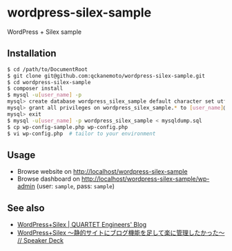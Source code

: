 # wordpress-silex-sample

WordPress + Silex sample

## Installation

```bash
$ cd /path/to/DocumentRoot
$ git clone git@github.com:qckanemoto/wordpress-silex-sample.git
$ cd wordpress-silex-sample
$ composer install
$ mysql -u[user_name] -p
mysql> create database wordpress_silex_sample default character set utf8;
mysql> grant all privileges on wordpress_silex_sample.* to [user_name]@localhost
mysql> exit
$ mysql -u[user_name] -p wordpress_silex_sample < mysqldump.sql
$ cp wp-config-sample.php wp-config.php
$ vi wp-config.php  # tailor to your environment
```

## Usage

* Browse website on [http://localhost/wordpress-silex-sample](http://localhost/wordpress-silex-sample)
* Browse dashboard on [http://localhost/wordpress-silex-sample/wp-admin](http://localhost/wordpress-silex-sample/wp-admin) (user: `sample`, pass: `sample`)

## See also

* [WordPress+Silex | QUARTET Engineers' Blog](http://tech.quartetcom.co.jp/collection/wordpresssilex)
* [WordPress+Silex 〜静的サイトにブログ機能を足して楽に管理したかった〜 // Speaker Deck](https://speakerdeck.com/qckanemoto/wordpress-plus-silex-jing-de-saitoniburoguji-neng-wozu-sitele-niguan-li-sitakatuta)
